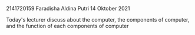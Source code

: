 2141720159
Faradisha Aldina Putri
14 Oktober 2021

Today's lecturer discuss about the computer, the components of computer, and the function of each components of computer